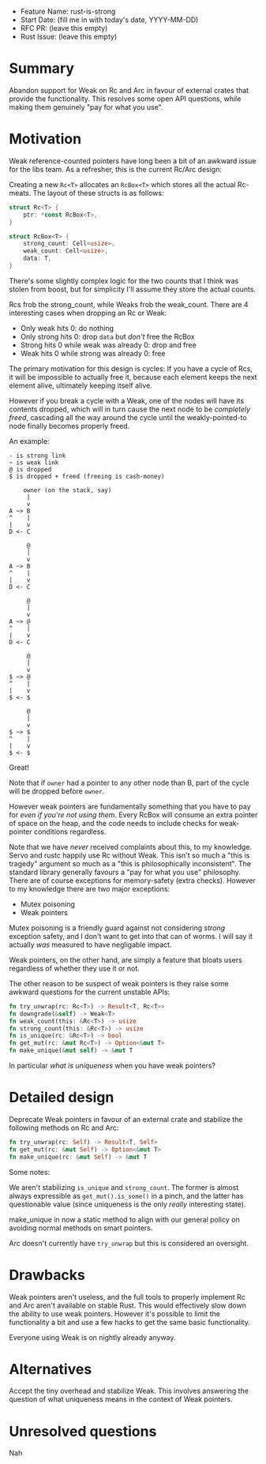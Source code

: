 - Feature Name: rust-is-strong
- Start Date: (fill me in with today's date, YYYY-MM-DD)
- RFC PR: (leave this empty)
- Rust Issue: (leave this empty)

# Summary

Abandon support for Weak on Rc and Arc in favour of external crates that
provide the functionality. This resolves some open API questions, while making
them genuinely "pay for what you use".

# Motivation

Weak reference-counted pointers have long been a bit of an awkward issue for
the libs team. As a refresher, this is the current Rc/Arc design:

Creating a new `Rc<T>` allocates an `RcBox<T>` which stores all the actual
Rc-meats. The layout of these structs is as follows:

```rust
struct Rc<T> {
    ptr: *const RcBox<T>,
}

struct RcBox<T> {
    strong_count: Cell<usize>,
    weak_count: Cell<usize>,
    data: T,
}
```

There's some slightly complex logic for the two counts that I think was stolen
from boost, but for simplicity I'll assume they store the actual counts.

Rcs frob the strong_count, while Weaks frob the weak_count. There are 4
interesting cases when dropping an Rc or Weak:

* Only weak hits 0: do nothing
* Only strong hits 0: drop `data` but *don't* free the RcBox
* Strong hits 0 while weak was already 0: drop and free
* Weak hits 0 while strong was already 0: free

The primary motivation for this design is cycles: If you have a cycle of
Rcs, it will be impossible to actually free it, because each element keeps
the next element alive, ultimately keeping itself alive.

However if you break a cycle with a Weak, one of the nodes will have its
contents dropped, which will in turn cause the next node to be *completely
freed*, cascading all the way around the cycle until the weakly-pointed-to
node finally becomes properly freed.

An example:

```text
- is strong link
~ is weak link
@ is dropped
$ is dropped + freed (freeing is cash-money)

    owner (on the stack, say)
     |
     v
A ~> B
^    |
|    v
D <- C

     @
     |
     v
A ~> B
^    |
|    v
D <- C

     @
     |
     v
A ~> @
^    |
|    v
D <- C

     @
     |
     v
$ ~> @
^    |
|    v
$ <- $

     @
     |
     v
$ ~> $
^    |
|    v
$ <- $
```

Great!

Note that if `owner` had a pointer to any other node than B, part of the cycle
will be dropped before `owner`.

However weak pointers are fundamentally something that you have to pay for
*even if you're not using them*. Every RcBox will consume an extra pointer of
space on the heap, and the code needs to include checks for weak-pointer
conditions regardless.

Note that we have *never* received complaints about this, to my knowledge. Servo
and rustc happily use Rc without Weak. This isn't so much a "this is tragedy"
argument so much as a "this is philosophically inconsistent". The standard
library generally favours a "pay for what you use" philosophy. There are of
course exceptions for memory-safety (extra checks). However to my knowledge
there are two major exceptions:

* Mutex poisoning
* Weak pointers

Mutex poisoning is a friendly guard against not considering *strong*
exception safety, and I don't want to get into that can of worms. I will say
it actually *was* measured to have negligable impact.

Weak pointers, on the other hand, are simply a feature that bloats users
regardless of whether they use it or not.

The other reason to be suspect of weak pointers is they raise some awkward
questions for the current unstable APIs:

```rust
fn try_unwrap(rc: Rc<T>) -> Result<T, Rc<T>>
fn downgrade(&self) -> Weak<T>
fn weak_count(this: &Rc<T>) -> usize
fn strong_count(this: &Rc<T>) -> usize
fn is_unique(rc: &Rc<T>) -> bool
fn get_mut(rc: &mut Rc<T>) -> Option<&mut T>
fn make_unique(&mut self) -> &mut T
```

In particular *what is uniqueness* when you have weak pointers?

# Detailed design

Deprecate Weak pointers in favour of an external crate and stabilize the
following methods on Rc and Arc:

```rust
fn try_unwrap(rc: Self) -> Result<T, Self>
fn get_mut(rc: &mut Self) -> Option<&mut T>
fn make_unique(rc: &mut Self) -> &mut T
```

Some notes:

We aren't stabilizing `is_unique` and `strong_count`. The former
is almost always expressible as `get_mut().is_some()` in a pinch, and the
latter has questionable value (since uniqueness is the only *really*
interesting state).

make_unique in now a static method to align with our general
policy on avoiding normal methods on smart pointers.

Arc doesn't currently have `try_unwrap` but this is considered an oversight.

# Drawbacks

Weak pointers aren't useless, and the full tools to properly implement Rc and
Arc aren't available on stable Rust. This would effectively slow down the
ability to use weak pointers. However it's possible to limit the functionality
a bit and use a few hacks to get the same basic functionality.

Everyone using Weak is on nightly already anyway.

# Alternatives

Accept the tiny overhead and stabilize Weak. This involves answering the
question of what uniqueness means in the context of Weak pointers.

# Unresolved questions

Nah
